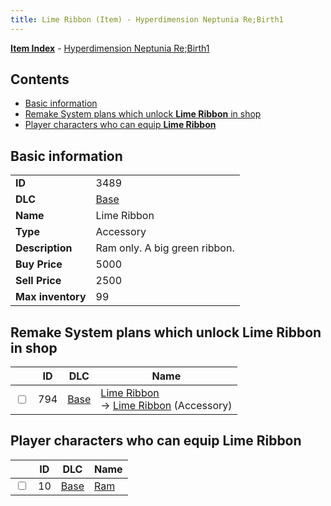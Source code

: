 ```yaml
---
title: Lime Ribbon (Item) - Hyperdimension Neptunia Re;Birth1
---
```


[**Item Index**](/neptunia/rb1/item/index.html) - [Hyperdimension Neptunia Re;Birth1](/neptunia/rb1)

## Contents

- [Basic information](#basic-information)
- [Remake System plans which unlock **Lime Ribbon** in shop](#remake-system-plans-which-unlock-lime-ribbon-in-shop)
- [Player characters who can equip **Lime Ribbon**](#player-characters-who-can-equip-lime-ribbon)
## Basic information

|   |   |
| -- | -- |
| **ID** | 3489 |
| **DLC** | [Base](/neptunia/rb1/dlc/1-base.html) |
| **Name** | Lime Ribbon |
| **Type** | Accessory |
| **Description** | Ram only. A big green ribbon. |
| **Buy Price** | 5000 |
| **Sell Price** | 2500 |
| **Max inventory** | 99 |


## Remake System plans which unlock **Lime Ribbon** in shop

|    | ID | DLC | Name |
| -- | -- | --- | ---- |
| <input type="checkbox" id="rb1-remake-1-794" class="trackbox" /> | 794 | [Base](/neptunia/rb1/dlc/1-base.html) | [Lime Ribbon](/neptunia/rb1/remake/1-794-lime-ribbon.html)<br /> → [Lime Ribbon](/neptunia/rb1/item/1-3489-lime-ribbon.html) (Accessory) |


## Player characters who can equip **Lime Ribbon**

|    | ID | DLC | Name |
| -- | -- | --- | ---- |
| <input type="checkbox" id="rb1-player-1-10" class="trackbox" /> | 10 | [Base](/neptunia/rb1/dlc/1-base.html) | [Ram](/neptunia/rb1/player/1-10-ram.html) |
